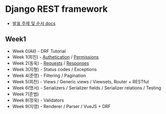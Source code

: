 # Django REST framework

- [발표 주제 및 순서 docs](https://goo.gl/eQMxSL)
## Week1
- Week 0(All) - DRF Tutorial
- Week 1(희진) - [Authetication](https://github.com/django-rest-framework-study/weeklystudy/blob/master/week1/drf-authentication.md) / [Permissions](https://github.com/django-rest-framework-study/weeklystudy/blob/master/week1/drf-permissions.md)
- Week 2(동욱) - [Requests](https://github.com/django-rest-framework-study/weeklystudy/blob/master/week2/request.md) / [Responses](https://github.com/django-rest-framework-study/weeklystudy/blob/master/week2/response.md)
- Week 3(지형) - Status codes / Exceptions
- Week 4(준영) - Filtering / Pagination
- Week 5(희찬) - Views / Generic views / Viewsets, Router + RESTful
- Week 6(명서) - Serializers / Serializer fields / Serializer relations / Testing
- Week 7(준범)
- Week 8(정욱) - Validators
- Week 9(지영) - Renderer / Parser / VueJS + DRF 
